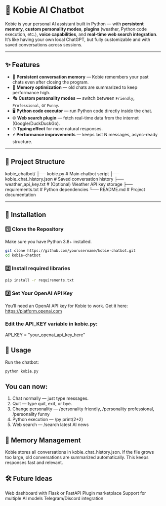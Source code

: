 # 🤖 Kobie AI Chatbot

Kobie is your personal AI assistant built in Python — with **persistent memory**, **custom personality modes**, **plugins** (weather, Python code execution, etc.), **voice capabilities**, and **real-time web search integration**.  
It’s like having your own local ChatGPT, but fully customizable and with saved conversations across sessions.

---

## ✨ Features

- 💬 **Persistent conversation memory** — Kobie remembers your past chats even after closing the program.
- 🧠 **Memory optimization** — old chats are summarized to keep performance high.
- 🎭 **Custom personality modes** — switch between `Friendly`, `Professional`, or `Funny`.
- 🖥 **Python code executor** — run Python code directly inside the chat.
- 🌐 **Web search plugin** — fetch real-time data from the internet (Google/DuckDuckGo).
- ⏱ **Typing effect** for more natural responses.
- ⚡ **Performance improvements** — keeps last N messages, async-ready structure.

---

## 📂 Project Structure

kobie_chatbot/
├── kobie.py # Main chatbot script
├── kobie_chat_history.json # Saved conversation history
├── weather_api_key.txt # (Optional) Weather API key storage
├── requirements.txt # Python dependencies
└── README.md # Project documentation


---

## 🔧 Installation

### 1️⃣ Clone the Repository
Make sure you have Python 3.8+ installed.
```bash
git clone https://github.com/yourusername/kobie-chatbot.git
cd kobie-chatbot
```

### 2️⃣ Install required libraries
```bash
pip install -r requirements.txt
```

### 3️⃣ Set Your OpenAI API Key

You’ll need an OpenAI API key for Kobie to work.
Get it here: https://platform.openai.com

### Edit the API_KEY variable in kobie.py:
API_KEY = "your_openai_api_key_here"

## 🚀 Usage

Run the chatbot:
```python
python kobie.py
```

## You can now:
  1. Chat normally — just type messages.
  2. Quit — type quit, exit, or bye.
  3. Change personality — /personality friendly, /personality professional, /personality funny
  4. Python execution — /py print(2+2)
  5. Web search — /search latest AI news

## 🧠 Memory Management

Kobie stores all conversations in kobie_chat_history.json.
If the file grows too large, old conversations are summarized automatically.
This keeps responses fast and relevant.

## 🛠 Future Ideas

Web dashboard with Flask or FastAPI
Plugin marketplace
Support for multiple AI models
Telegram/Discord integration
